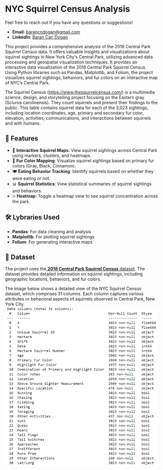 # NYC Squirrel Census Analysis 

Feel free to reach out if you have any questions or suggestions!

- **Email**: [barancndogan@gmail.com](mailto:barancndogan@gmail.com)
- **LinkedIn**: [Baran Can Dogan](https://www.linkedin.com/in/barancandogan/)

This project provides a comprehensive analysis of the 2018 Central Park Squirrel Census data. It offers valuable insights and visualizations about squirrel sightings in New York City's Central Park, utilizing advanced data processing and geospatial visualization techniques. It provides an interactive data visualization of the 2018 Central Park Squirrel Census. Using Python libraries such as Pandas, Matplotlib, and Folium, the project visualizes squirrel sightings, behaviors, and fur colors on an interactive map of NYC’s Central Park.

The Squirrel Census (https://www.thesquirrelcensus.com/) is a multimedia science, design, and storytelling project focusing on the Eastern gray (Sciurus carolinensis). They count squirrels and present their findings to the public. This table contains squirrel data for each of the 3,023 sightings, including location coordinates, age, primary and secondary fur color, elevation, activities, communications, and interactions between squirrels and with humans.


## 🚀 **Features**

- 📍 **Interactive Squirrel Maps**: View squirrel sightings across Central Park using markers, clusters, and heatmaps.
- 🎨 **Fur Color Mapping**: Visualize squirrel sightings based on primary fur colors (Gray, Black, Cinnamon).
- 🍽️ **Eating Behavior Tracking**: Identify squirrels based on whether they were eating or not.
- 📊 **Squirrel Statistics**: View statistical summaries of squirrel sightings and behaviors.
- 🔥 **Heatmap**: Toggle a heatmap view to see squirrel concentration across the park.


## 🛠️ **Lybraries Used**

- **Pandas**: For data cleaning and analysis
- **Matplotlib**: For plotting squirrel sightings
- **Folium**: For generating interactive maps
  
## 📁 **Dataset**

The project uses the[ **2018 Central Park Squirrel Census** dataset](https://data.cityofnewyork.us/Environment/2018-Central-Park-Squirrel-Census-Squirrel-Data/vfnx-vebw). The dataset provides detailed information on squirrel sightings, including geographic locations, behaviors, and fur colors.

The image below shows a detailed view of the NYC Squirrel Census dataset, which comprises 31 columns. Each column captures various attributes or behavioral aspects of squirrels observed in Central Park, New York City.
![NYC Squirrel Dataset Info](images/dataset_desc.PNG)


